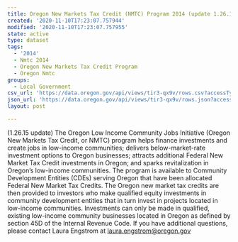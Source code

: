 ```yaml
---
title: Oregon New Markets Tax Credit (NMTC) Program 2014 (update 1.26.15)
created: '2020-11-10T17:23:07.757944'
modified: '2020-11-10T17:23:07.757955'
state: active
type: dataset
tags:
  - '2014'
  - Nmtc 2014
  - Oregon New Markets Tax Credit Program
  - Oregon Nmtc
groups:
  - Local Government
csv_url: 'https://data.oregon.gov/api/views/tir3-qx9v/rows.csv?accessType=DOWNLOAD'
json_url: 'https://data.oregon.gov/api/views/tir3-qx9v/rows.json?accessType=DOWNLOAD'
layout: post

---
```

(1.26.15 update) The Oregon Low Income Community Jobs Initiative (Oregon New Markets Tax Credit, or NMTC) program helps finance investments and create jobs in low-income communities; delivers below-market-rate investment options to Oregon businesses; attracts additional Federal New Market Tax Credit investments in Oregon; and sparks revitalization in Oregon’s low-income communities. The program is available to Community Development Entities (CDEs) serving Oregon that have been allocated Federal New Market Tax Credits. The Oregon new market tax credits are then provided to investors who make qualified equity investments in community development entities that in turn invest in projects located in low-income communities. Investments can only be made in qualified, existing low-income community businesses located in Oregon as defined by section 45D of the Internal Revenue Code. If you have additional questions, please contact Laura Engstrom at laura.engstrom@oregon.gov

